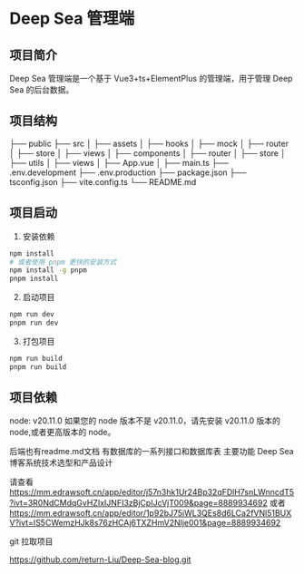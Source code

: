 # Deep Sea 管理端

## 项目简介

Deep Sea 管理端是一个基于 Vue3+ts+ElementPlus 的管理端，用于管理 Deep Sea 的后台数据。

## 项目结构

├── public
├── src
│ ├── assets
│ ├── hooks
│ ├── mock
│ ├── router
│ ├── store
│ ├── views
│ ├── components
│ ├── router
│ ├── store
│ ├── utils
│ ├── views
│ ├── App.vue
│ ├── main.ts
├── .env.development
├── .env.production
├── package.json
├── tsconfig.json
├── vite.config.ts
└── README.md

## 项目启动

1. 安装依赖

```bash
npm install
# 或者使用 pnpm 更快的安装方式
npm install -g pnpm
pnpm install
```

2. 启动项目

```bash
npm run dev
pnpm run dev
```

3. 打包项目

```bash
npm run build
pnpm run build
```

## 项目依赖

node: v20.11.0
如果您的 node 版本不是 v20.11.0，请先安装 v20.11.0 版本的 node,或者更高版本的 node。

<!-- 或者可以使用 nvm 安装 node -->
后端也有readme.md文档 有数据库的一系列接口和数据库表
主要功能 Deep Sea 博客系统技术选型和产品设计

请查看 https://mm.edrawsoft.cn/app/editor/j57n3hk1Ur24Bp32qFDlH7snLWnncdT5?ivt=3R0NdCMdqGvHZIxIJNFI3zBjCpIJcVjT009&page=8889934692
或者
https://mm.edrawsoft.cn/app/editor/1p92bJ75iWL3QEs8d6LCa2fVNl51BUXV?ivt=IS5CWemzHJk8s76zHCAj6TXZHmV2Nlje001&page=8889934692

git 拉取项目

https://github.com/return-Liu/Deep-Sea-blog.git

